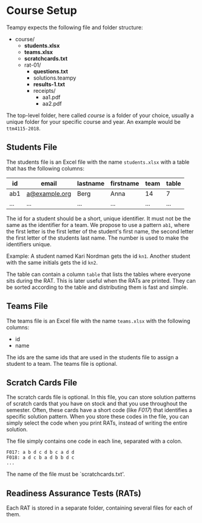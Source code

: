 ---
---

# Course Setup

Teampy expects the following file and folder structure:

- course/
    - **students.xlsx**
    - **teams.xlsx**
    - **scratchcards.txt**
    - rat-01/
        - **questions.txt**
        - solutions.teampy
        - **results-1.txt**
        - receipts/
            - aa1.pdf
            - aa2.pdf


The top-level folder, here called *course* is a folder of your choice,
usually a unique folder for your specific course and year.
An example would be `ttm4115-2018`.

## Students File

The students file is an Excel file with the name `students.xlsx` with a table that has the following columns:

|  id | email | lastname | firstname | team | table |
| --- | ----- | -------- | --------- | ---- | ----- |
| ab1 | a@example.org | Berg | Anna  | 14   |     7 |
| ... | ...   | ...      | ...       | ...  | ...   |

The id for a student should be a short, unique identifier.
It must not be the same as the identifier for a team.
We propose to use a pattern `ab1`, where the first letter is the first letter
of the student's first name, the second letter the first letter of the students last name.
The number is used to make the identifiers unique.

Example: A student named Kari Nordman gets the id `kn1`. Another student with the
same initials gets the id `kn2`.

The table can contain a column `table` that lists the tables where everyone sits
during the RAT. This is later useful when the RATs are printed.
They can be sorted according to the table and distributing them is fast and simple.

## Teams File

The teams file is an Excel file with the name `teams.xlsx` with the following columns:

* id
* name

The ids are the same ids that are used in the students file to assign a student to a team.
The teams file is optional.

## Scratch Cards File

The scratch cards file is optional. In this file, you can store solution patterns
of scratch cards that you have on stock and that you use throughout the semester.
Often, these cards have a short code (like *F017*) that identifies a specific solution pattern.
When you store these codes in the file, you can simply select the code when you print
RATs, instead of writing the entire solution.

The file simply contains one code in each line, separated with a colon.

    F017: a b d c d b c a d d
    F018: a d c b a d b b d c
    ...

The name of the file must be `scratchcards.txt'.

## Readiness Assurance Tests (RATs)

Each RAT is stored in a separate folder, containing several files for each of them.  
